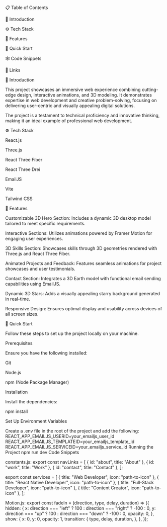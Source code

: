 📋 Table of Contents

🤖 Introduction

⚙️ Tech Stack

🔋 Features

🤸 Quick Start

🕸️ Code Snippets

🔗 Links

🤖 Introduction

This project showcases an immersive web experience combining cutting-edge design, interactive animations, and 3D modeling. It demonstrates expertise in web development and creative problem-solving, focusing on delivering user-centric and visually appealing digital solutions.

The project is a testament to technical proficiency and innovative thinking, making it an ideal example of professional web development.

 

⚙️ Tech Stack

React.js

Three.js

React Three Fiber

React Three Drei

EmailJS

Vite

Tailwind CSS

🔋 Features

Customizable 3D Hero Section: Includes a dynamic 3D desktop model tailored to meet specific requirements.

Interactive Sections: Utilizes animations powered by Framer Motion for engaging user experiences.

3D Skills Section: Showcases skills through 3D geometries rendered with Three.js and React Three Fiber.

Animated Projects and Feedback: Features seamless animations for project showcases and user testimonials.

Contact Section: Integrates a 3D Earth model with functional email sending capabilities using EmailJS.

Dynamic 3D Stars: Adds a visually appealing starry background generated in real-time.

Responsive Design: Ensures optimal display and usability across devices of all screen sizes.

🤸 Quick Start

Follow these steps to set up the project locally on your machine.

Prerequisites

Ensure you have the following installed:

Git

Node.js

npm (Node Package Manager)

Installation

Install the dependencies:


npm install

Set Up Environment Variables

Create a .env file in the root of the project and add the following:
REACT_APP_EMAILJS_USERID=your_emailjs_user_id
REACT_APP_EMAILJS_TEMPLATEID=your_emailjs_template_id
REACT_APP_EMAILJS_SERVICEID=your_emailjs_service_id
Running the Project
npm run dev
Code Snippets

constants.js:
export const navLinks = [
  { id: "about", title: "About" },
  { id: "work", title: "Work" },
  { id: "contact", title: "Contact" },
];

export const services = [
  { title: "Web Developer", icon: "path-to-icon" },
  { title: "React Native Developer", icon: "path-to-icon" },
  { title: "Full-Stack Developer", icon: "path-to-icon" },
  { title: "Content Creator", icon: "path-to-icon" },
];


Motion.js:
export const fadeIn = (direction, type, delay, duration) => ({
  hidden: {
    x: direction === "left" ? 100 : direction === "right" ? -100 : 0,
    y: direction === "up" ? 100 : direction === "down" ? -100 : 0,
    opacity: 0,
  },
  show: {
    x: 0,
    y: 0,
    opacity: 1,
    transition: {
      type,
      delay,
      duration,
    },
  },
});